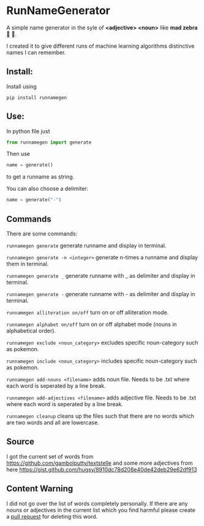 # RunNameGenerator
A simple name generator in the syle of **\<adjective\> \<noun\>** like **mad zebra** :zany_face: :zebra:.

I created it to give different runs of machine learning algorithms distinctive names I can remember.

## Install:

Install using
```
pip install runnamegen
```

## Use:

In python file just
```python
from runnamegen import generate
```
Then use
```python
name = generate()
```
to get a runname as string.

You can also choose a delimiter:

```python
name = generate("-")
```

## Commands

There are some commands:

`runnamegen generate` generate runname and display in terminal.

`runnamegen generate -n <integer>` generate n-times a runname and display them in terminal.

`runnamegen generate _` generate runname with _ as delimiter and display in terminal.

`runnamegen generate -` generate runname with - as delimiter and display in terminal.

`runnamegen alliteration on/off` turn on or off alliteration mode.

`runnamegen alphabet on/off` turn on or off alphabet mode (nouns in alphabetical order).

`runnamegen exclude <noun_category>` excludes specific noun-category such as pokemon.

`runnamegen include <noun_category>` includes specific noun-category such as pokemon. 

`runnamegen add-nouns <filename>` adds noun file. Needs to be .txt where each word is seperated by a line break. 

`runnamegen add-adjectives <filename>` adds adjective file. Needs to be .txt where each word is seperated by a line break.

`runnamegen cleanup` cleans up the files such that there are no words which are two words and all are lowercase.

## Source

I got the current set of words from https://github.com/gambolputty/textstelle and some more adjectives from here https://gist.github.com/hugsy/8910dc78d208e40de42deb29e62df913

## Content Warning

I did not go over the list of words completely personally. If there are any nouns or adjectives in the current list which you find harmful please create a  [pull request](https://docs.github.com/en/pull-requests/collaborating-with-pull-requests/proposing-changes-to-your-work-with-pull-requests/about-pull-requests) for deleting this word.
